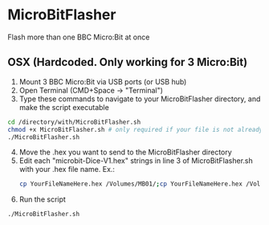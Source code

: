 # MicroBitFlasher

Flash more than one BBC Micro:Bit at once

## OSX (Hardcoded. Only working for 3 Micro:Bit)
1. Mount 3 BBC Micro:Bit via USB ports (or USB hub)
2. Open Terminal (CMD+Space -> "Terminal")
3. Type these commands to navigate to your MicroBitFlasher directory, and make the script executable
```bash
cd /directory/with/MicroBitFlasher.sh
chmod +x MicroBitFlasher.sh # only required if your file is not already executable
./MicroBitFlasher.sh
```
4. Move the .hex you want to send to the MicroBitFlasher directory
5. Edit each "microbit-Dice-V1.hex" strings in line 3 of MicroBitFlasher.sh with your .hex file name. Ex.:
   ```bash
   cp YourFileNameHere.hex /Volumes/MB01/;cp YourFileNameHere.hex /Volumes/MB02/;cp YourFileNameHere.hex /Volumes/MB03/
6. Run the script
```bash
./MicroBitFlasher.sh
```

